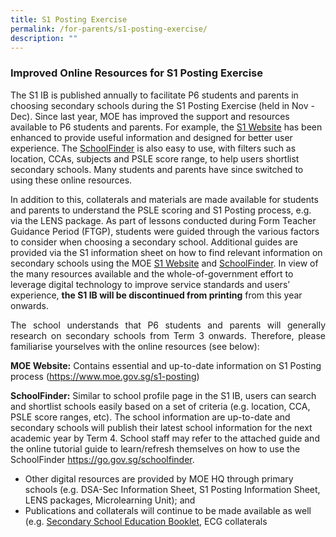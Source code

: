 ```yaml
---
title: S1 Posting Exercise
permalink: /for-parents/s1-posting-exercise/
description: ""
---
```

<h3>Improved Online Resources for S1 Posting Exercise</h3>

  
The S1 IB is published annually to facilitate P6 students and parents in choosing secondary schools during the S1 Posting Exercise (held in Nov - Dec). Since last year, MOE has improved the support and resources available to P6 students and parents. For example, the [S1 Website](https://www.moe.gov.sg/s1-posting) has been enhanced to provide useful information and designed for better user experience. The [SchoolFinder](https://go.gov.sg/schoolfinder) is also easy to use, with filters such as location, CCAs, subjects and PSLE score range, to help users shortlist secondary schools. Many students and parents have since switched to using these online resources.  


In addition to this, collaterals and materials are made available for students and parents to understand the PSLE scoring and S1 Posting process, e.g. via the LENS package. As part of lessons conducted during Form Teacher Guidance Period (FTGP), students were guided through the various factors to consider when choosing a secondary school. Additional guides are provided via the S1 information sheet on how to find relevant information on secondary schools using the MOE <a href="https://www.moe.gov.sg/s1-posting">S1 Website</a> and <a href="https://go.gov.sg/schoolfinder">SchoolFinder</a>. In view of the many resources available and the whole-of-government effort to leverage digital technology to improve service standards and users’ experience, <b>the S1 IB will be discontinued from printing</b> from this year onwards.



<p style="text-align:justify">The school understands that P6 students and parents will generally research on secondary schools from Term 3 onwards. Therefore, please familiarise yourselves with the online resources (see below):

<b>MOE Website:</b> Contains essential and up-to-date information on S1 Posting process (<a href="https://www.moe.gov.sg/s1-posting">https://www.moe.gov.sg/s1-posting</a>)

<b>SchoolFinder:</b> Similar to school profile page in the S1 IB, users can search and shortlist schools easily based on a set of criteria (e.g. location, CCA, PSLE score ranges, etc). The school information are up-to-date and secondary schools will publish their latest school information for the next academic year by Term 4. School staff may refer to the attached guide and the online tutorial guide to learn/refresh themselves on how to use the SchoolFinder <a href="https://go.gov.sg/schoolfinder">https://go.gov.sg/schoolfinder</a>.

<ul>
<li>Other digital resources are provided by MOE HQ through primary schools (e.g. DSA-Sec Information Sheet, S1 Posting Information Sheet, LENS packages, Microlearning Unit); and</li>
<li>Publications and collaterals will continue to be made available as well (e.g. <a href="https://www.moe.gov.sg/secondary/courses">Secondary School Education Booklet</a>, ECG collaterals</li>
</ul>